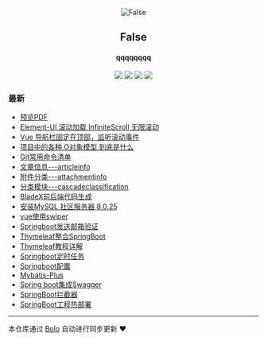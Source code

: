 <p align="center"><img alt="False" src="https://q1.qlogo.cn/g?b=qq&nk=2877406366&s=640"></p><h2 align="center">
False
</h2>

<h4 align="center">qqqqqqqq</h4>
<p align="center"><a title="False" target="_blank" href="https://github.com/Simplecxp/bolo-blog"><img src="https://img.shields.io/github/last-commit/Simplecxp/bolo-blog.svg?style=flat-square&color=FF9900"></a>
<a title="GitHub repo size in bytes" target="_blank" href="https://github.com/Simplecxp/bolo-blog"><img src="https://img.shields.io/github/repo-size/Simplecxp/bolo-blog.svg?style=flat-square"></a>
<a title="Bolo Version" target="_blank" href="https://github.com/adlered/bolo-solo"><img src="https://img.shields.io/badge/bolo-v2.5 稳定版-f1e05a.svg?style=flat-square&color=blueviolet"></a>
<a title="Hits" target="_blank" href="https://github.com/88250/hits"><img src="https://hits.b3log.org/Simplecxp/bolo-blog.svg"></a></p>

### 最新

* [预览PDF](http://8.140.45.252/articles/2021/08/19/1629375645891.html)
* [Element-UI 滚动加载 InfiniteScroll 无限滚动](http://8.140.45.252/articles/2021/08/18/1629217574925.html)
* [Vue 导航栏固定在顶部，监听滚动事件](http://8.140.45.252/articles/2021/08/18/1629217364923.html)
* [项目中的各种 O对象模型 到底是什么](http://8.140.45.252/articles/2021/08/19/1629379045238.html)
* [Git常用命令清单](http://8.140.45.252/articles/2021/08/19/1629377949359.html)
* [文章信息---articleinfo](http://8.140.45.252/articles/2021/07/18/1627662793792.html)
* [附件分类---attachmentinfo](http://8.140.45.252/articles/2021/07/17/1627662485936.html)
* [分类模块---cascadeclassification](http://8.140.45.252/articles/2021/07/16/1627661985686.html)
* [BladeX前后端代码生成](http://8.140.45.252/articles/2021/07/15/1627661475200.html)
* [安装MySQL 社区服务器 8.0.25](http://8.140.45.252/articles/2021/07/05/1625470302166.html)
* [vue使用swiper](http://8.140.45.252/articles/2021/07/04/1625330820090.html)
* [Springboot发送邮箱验证](http://8.140.45.252/articles/2021/06/21/1624283869066.html)
* [Thymeleaf整合SpringBoot](http://8.140.45.252/articles/2021/06/21/1624282611881.html)
* [Thymeleaf教程详解](http://8.140.45.252/articles/2021/06/21/1624282572226.html)
* [Springboot定时任务](http://8.140.45.252/articles/2021/06/21/1624282736273.html)
* [Springboot配置](http://8.140.45.252/articles/2021/06/21/1624282840995.html)
* [Mybatis-Plus](http://8.140.45.252/articles/2021/06/21/1624281502473.html)
* [Spring boot集成Swagger](http://8.140.45.252/articles/2021/06/21/1624282665733.html)
* [SpringBoot拦截器](http://8.140.45.252/articles/2021/06/21/1624283059389.html)
* [SpringBoot工程热部署](http://8.140.45.252/articles/2021/06/21/1624282701951.html)



---

本仓库通过 [Bolo](https://github.com/adlered/bolo-solo) 自动进行同步更新 ❤️ 